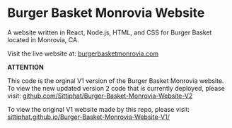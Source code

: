 # Burger Basket Monrovia Website
 A website written in React, Node.js, HTML, and CSS for Burger Basket located in Monrovia, CA.
 
 Visit the live website at: [burgerbasketmonrovia.com](https://burgerbasketmonrovia.com/)
 
 
 **ATTENTION**
 
This code is the orginal V1 version of the Burger Basket Monrovia website.
To view the new updated version 2 code that is currently deployed, please visit: [github.com/Sittiphat/Burger-Basket-Monrovia-Website-V2](https://github.com/Sittiphat/Burger-Basket-Monrovia-Website-V2)

To view the original V1 website made by this repo, please visit: [sittiphat.github.io/Burger-Basket-Monrovia-Website-V1/](https://sittiphat.github.io/Burger-Basket-Monrovia-Website-V1/)

